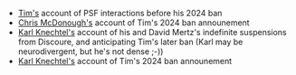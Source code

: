 - [Tim's](ban.html) account of PSF interactions before his 2024 ban
- [Chris McDonough's](https://chrismcdonough.substack.com/p/the-shameful-defenestration-of-tim) account of Tim's 2024 ban announement
- [Karl Knechtel's](https://zahlman.github.io/politics/the-psf/2024/07/31/an-open-letter-to-the-psf-coc-wg.html) account of his and David Mertz's indefinite suspensions from Discoure, and anticipating Tim's later ban (Karl may be neurodivergent, but he's not dense ;-))
- [Karl Knechtel's](https://zahlman.github.io/politics/the-psf/2024/08/10/open-letter-psf-coc-wg-addendum-1-tim-peters.html) account of Tim's 2024 ban announement

